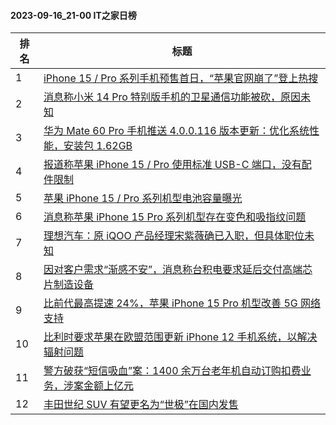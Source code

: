 #### 2023-09-16_21-00  IT之家日榜

| 排名 | 标题|
| --- | ---|
| 1 | [iPhone 15 / Pro 系列手机预售首日，“苹果官网崩了”登上热搜](https://www.ithome.com/0/719/481.htm) |
| 2 | [消息称小米 14 Pro 特别版手机的卫星通信功能被砍，原因未知](https://www.ithome.com/0/719/491.htm) |
| 3 | [华为 Mate 60 Pro 手机推送 4.0.0.116 版本更新：优化系统性能，安装包 1.62GB](https://www.ithome.com/0/719/499.htm) |
| 4 | [报道称苹果 iPhone 15 / Pro 使用标准 USB-C 端口，没有配件限制](https://www.ithome.com/0/719/506.htm) |
| 5 | [苹果 iPhone 15 / Pro 系列机型电池容量曝光](https://www.ithome.com/0/719/503.htm) |
| 6 | [消息称苹果 iPhone 15 Pro 系列机型存在变色和吸指纹问题](https://www.ithome.com/0/719/556.htm) |
| 7 | [理想汽车：原 iQOO 产品经理宋紫薇确已入职，但具体职位未知](https://www.ithome.com/0/719/566.htm) |
| 8 | [因对客户需求“渐感不安”，消息称台积电要求延后交付高端芯片制造设备](https://www.ithome.com/0/719/538.htm) |
| 9 | [比前代最高提速 24%，苹果 iPhone 15 Pro 机型改善 5G 网络支持](https://www.ithome.com/0/719/507.htm) |
| 10 | [比利时要求苹果在欧盟范围更新 iPhone 12 手机系统，以解决辐射问题](https://www.ithome.com/0/719/494.htm) |
| 11 | [警方破获“短信吸血”案：1400 余万台老年机自动订购扣费业务，涉案金额上亿元](https://www.ithome.com/0/719/489.htm) |
| 12 | [丰田世纪 SUV 有望更名为“世极”在国内发售](https://www.ithome.com/0/719/493.htm) |
